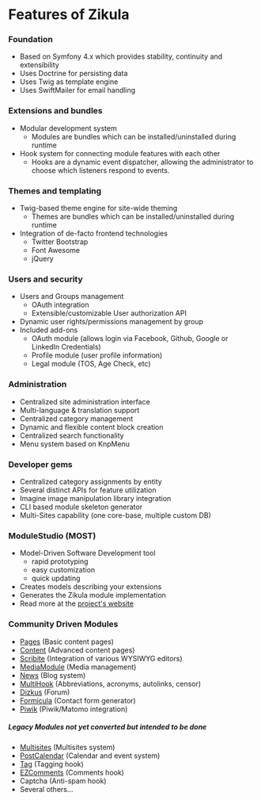 Features of Zikula
==================

### Foundation

 - Based on Symfony 4.x which provides stability, continuity and extensibility
 - Uses Doctrine for persisting data
 - Uses Twig as template engine
 - Uses SwiftMailer for email handling

### Extensions and bundles

 - Modular development system
   - Modules are bundles which can be installed/uninstalled during runtime
 - Hook system for connecting module features with each other
   - Hooks are a dynamic event dispatcher, allowing the administrator to choose which listeners respond to events.

### Themes and templating

 - Twig-based theme engine for site-wide theming
   - Themes are bundles which can be installed/uninstalled during runtime
 - Integration of de-facto frontend technologies
   - Twitter Bootstrap
   - Font Awesome
   - jQuery

### Users and security

 - Users and Groups management
   - OAuth integration
   - Extensible/customizable User authorization API
 - Dynamic user rights/permissions management by group
 - Included add-ons
   - OAuth module (allows login via Facebook, Github, Google or LinkedIn Credentials)
   - Profile module (user profile information)
   - Legal module (TOS, Age Check, etc)

### Administration

 - Centralized site administration interface
 - Multi-language & translation support
 - Centralized category management
 - Dynamic and flexible content block creation
 - Centralized search functionality
 - Menu system based on KnpMenu

### Developer gems

 - Centralized category assignments by entity
 - Several distinct APIs for feature utilization
 - Imagine image manipulation library integration
 - CLI based module skeleton generator
 - Multi-Sites capability (one core-base, multiple custom DB)


### ModuleStudio (MOST)

 - Model-Driven Software Development tool
    - rapid prototyping
    - easy customization
    - quick updating
 - Creates models describing your extensions
 - Generates the Zikula module implementation
 - Read more at the [project's website](https://modulestudio.de/en)

### Community Driven Modules

 - [Pages](https://github.com/zikula-modules/Pages) (Basic content pages)
 - [Content](https://github.com/zikula-modules/Content) (Advanced content pages)
 - [Scribite](https://github.com/zikula-modules/Scribite) (Integration of various WYSIWYG editors)
 - [MediaModule](https://github.com/zikula-modules/MediaModule) (Media management)
 - [News](https://github.com/Portugao/News) (Blog system)
 - [MultiHook](https://github.com/zikula-modules/MultiHook) (Abbreviations, acronyms, autolinks, censor)
 - [Dizkus](https://github.com/zikula-modules/DizkusModule) (Forum)
 - [Formicula](https://github.com/zikula-ev/Formicula) (Contact form generator)
 - [Piwik](https://github.com/Guite/Piwik) (Piwik/Matomo integration)

##### Legacy Modules not yet converted but intended to be done

 - [Multisites](https://github.com/zikula-modules/Multisites) (Multisites system)
 - [PostCalendar](https://github.com/craigh/PostCalendar) (Calendar and event system)
 - [Tag](https://github.com/craigh/Tag) (Tagging hook)
 - [EZComments](https://github.com/zikula-modules/EZComments) (Comments hook)
 - Captcha (Anti-spam hook)
 - Several others...

